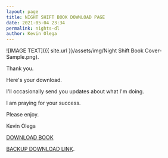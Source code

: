 ```yaml
--- 
layout: page
title: NIGHT SHIFT BOOK DOWNLOAD PAGE
date: 2021-05-04 23:34
permalink: nights-dl
author: Kevin Olega 
--- 
```

![IMAGE TEXT]({{ site.url }}/assets/img/Night Shift Book Cover-Sample.png).


Thank you.

Here's your download.

I'll occasionally send you updates about what I'm doing.

I am praying for your success.

Please enjoy.

Kevin Olega

<a href="https://drive.google.com/file/d/1eg22hVx7cQHdYrUHEAkt0oR86NvIhzj5/view?usp=sharing">DOWNLOAD BOOK</a>


[BACKUP DOWNLOAD LINK](https://drive.google.com/file/d/1eg22hVx7cQHdYrUHEAkt0oR86NvIhzj5/view?usp=sharing).